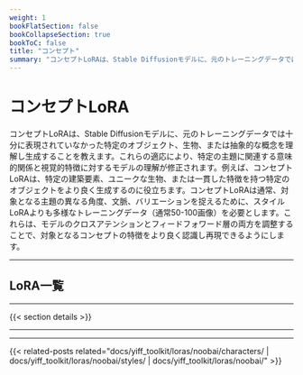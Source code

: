 ```yaml
---
weight: 1
bookFlatSection: false
bookCollapseSection: true
bookToC: false
title: "コンセプト"
summary: "コンセプトLoRAは、Stable Diffusionモデルに、元のトレーニングデータでは十分に表現されていなかった特定のオブジェクト、生物、または抽象的な概念を理解し生成することを教えます。これらの適応により、特定の主題に関連する意味的関係と視覚的特徴に対するモデルの理解が修正されます。例えば、コンセプトLoRAは、特定の建築要素、ユニークな生物、または一貫した特徴を持つ特定のオブジェクトをより良く生成するのに役立ちます。コンセプトLoRAは通常、対象となる主題の異なる角度、文脈、バリエーションを捉えるために、スタイルLoRAよりも多様なトレーニングデータ（通常50-100画像）を必要とします。これらは、モデルのクロスアテンションとフィードフォワード層の両方を調整することで、対象となるコンセプトの特徴をより良く認識し再現できるようにします。"
---
```


<!--markdownlint-disable MD025 -->

# コンセプトLoRA

コンセプトLoRAは、Stable Diffusionモデルに、元のトレーニングデータでは十分に表現されていなかった特定のオブジェクト、生物、または抽象的な概念を理解し生成することを教えます。これらの適応により、特定の主題に関連する意味的関係と視覚的特徴に対するモデルの理解が修正されます。例えば、コンセプトLoRAは、特定の建築要素、ユニークな生物、または一貫した特徴を持つ特定のオブジェクトをより良く生成するのに役立ちます。コンセプトLoRAは通常、対象となる主題の異なる角度、文脈、バリエーションを捉えるために、スタイルLoRAよりも多様なトレーニングデータ（通常50-100画像）を必要とします。これらは、モデルのクロスアテンションとフィードフォワード層の両方を調整することで、対象となるコンセプトの特徴をより良く認識し再現できるようにします。

---

## LoRA一覧

---

{{< section details >}}

---

---

{{< related-posts related="docs/yiff_toolkit/loras/noobai/characters/ | docs/yiff_toolkit/loras/noobai/styles/ | docs/yiff_toolkit/loras/noobai/" >}}
